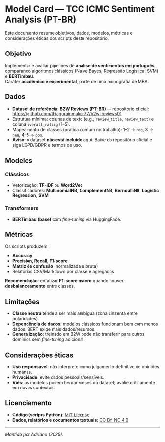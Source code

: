 # Model Card — TCC ICMC Sentiment Analysis (PT-BR)

Este documento resume objetivos, dados, modelos, métricas e considerações éticas dos scripts deste repositório.

## Objetivo

Implementar e avaliar pipelines de **análise de sentimentos em português**, comparando algoritmos clássicos (Naive Bayes, Regressão Logística, SVM) e **BERTimbau**.  
Caráter **acadêmico e experimental**, parte de uma monografia de MBA.

## Dados

- **Dataset de referência**: **B2W Reviews (PT-BR)** — repositório oficial: https://github.com/thiagorainmaker77/b2w-reviews01  
- Estrutura mínima: colunas de texto (e.g., `review_title`, `review_text`) e coluna `overall_rating` (1–5).  
- Mapeamento de classes (prática comum no trabalho): 1–2 → `neg`, 3 → `neu`, 4–5 → `pos`.  
- **Aviso**: o dataset **não está incluído** aqui. Baixe do repositório oficial e siga LGPD/GDPR e termos de uso.

## Modelos

### Clássicos
- Vetorização: **TF-IDF** ou **Word2Vec**
- Classificadores: **MultinomialNB**, **ComplementNB**, **BernoulliNB**, **Logistic Regression**, **SVM**

### Transformers
- **BERTimbau (base)** com *fine-tuning* via HuggingFace.

## Métricas

Os scripts produzem:
- **Accuracy**
- **Precision, Recall, F1-score**
- **Matriz de confusão** (normalizada e bruta)
- Relatórios CSV/Markdown por classe e agregados

**Recomendação**: enfatizar **F1-score macro** quando houver **desbalanceamento** entre classes.

## Limitações

- **Classe neutra** tende a ser mais ambígua (zona cinzenta entre polaridades).  
- **Dependência de dados**: modelos clássicos funcionam bem com menos dados; BERT exige mais dados/recursos.  
- **Generalização**: treinado em B2W pode não transferir para outros domínios sem *fine-tuning* adicional.

## Considerações éticas

- **Uso responsável**: não interprete como julgamento definitivo de opiniões humanas.  
- **Privacidade**: evite dados pessoais/sensíveis.  
- **Viés**: os modelos podem herdar vieses do dataset; avalie criticamente em novos contextos.

## Licenciamento

- **Código (scripts Python)**: [MIT License](LICENSE-CODE)  
- **Dados, relatórios e documentos textuais**: [CC BY-NC 4.0](LICENSE-DATA)  

---
*Mantido por Adriano (2025).*
